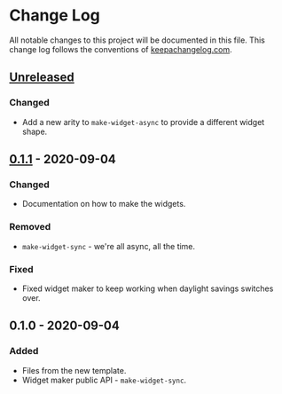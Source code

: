 # Change Log
All notable changes to this project will be documented in this file. This change log follows the conventions of [keepachangelog.com](http://keepachangelog.com/).

## [Unreleased]
### Changed
- Add a new arity to `make-widget-async` to provide a different widget shape.

## [0.1.1] - 2020-09-04
### Changed
- Documentation on how to make the widgets.

### Removed
- `make-widget-sync` - we're all async, all the time.

### Fixed
- Fixed widget maker to keep working when daylight savings switches over.

## 0.1.0 - 2020-09-04
### Added
- Files from the new template.
- Widget maker public API - `make-widget-sync`.

[Unreleased]: https://github.com/your-name/shade/compare/0.1.1...HEAD
[0.1.1]: https://github.com/your-name/shade/compare/0.1.0...0.1.1
